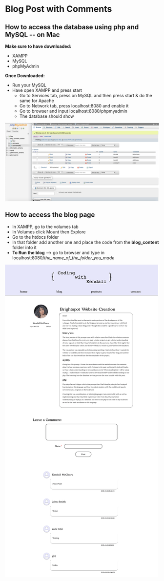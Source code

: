 # Blog Post with Comments

## How to access the database using php and MySQL -- on Mac

**Make sure to have downloaded:**
* XAMPP
* MySQL
* phpMyAdmin

**Once Downloaded:**

* Run your MySQL
* Have open XAMPP and press start
  * Go to Services tab, press on MySQL and then press start & do the same for Apache
  * Go to Network tab, press localhost:8080 and enable it
  * Go to browser and input localhost:8080/phpmyadmin
  * The database should show

![alt text](https://github.com/mcclearyke/BlogPost-Comments/blob/main/database%20view.png)

## How to access the blog page
* In XAMPP, go to the volumes tab
* In Volumes click Mount then Explore
* Go to the htdocs folder
 * In that folder add another one and place the code from the **blog_content** folder into it
* **To Run the blog** --> go to browser and type in localhost:8080/*the_name_of_the_folder_you_made*

![alt text](https://github.com/mcclearyke/BlogPost-Comments/blob/main/Coding%20with%20Kendall%20Blog-1.png)
